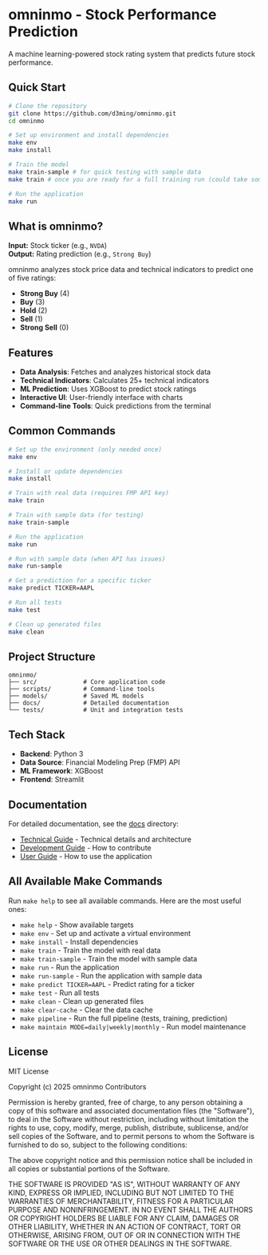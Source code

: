 # omninmo - Stock Performance Prediction

A machine learning-powered stock rating system that predicts future stock performance.

## Quick Start

```bash
# Clone the repository
git clone https://github.com/d3ming/omninmo.git
cd omninmo

# Set up environment and install dependencies
make env
make install

# Train the model
make train-sample # for quick testing with sample data
make train # once you are ready for a full training run (could take some time)

# Run the application
make run
```

## What is omninmo?

**Input:** Stock ticker (e.g., `NVDA`)  
**Output:** Rating prediction (e.g., `Strong Buy`)

omninmo analyzes stock price data and technical indicators to predict one of five ratings:
- **Strong Buy** (4)
- **Buy** (3)
- **Hold** (2)
- **Sell** (1)
- **Strong Sell** (0)

## Features

- **Data Analysis**: Fetches and analyzes historical stock data
- **Technical Indicators**: Calculates 25+ technical indicators
- **ML Prediction**: Uses XGBoost to predict stock ratings
- **Interactive UI**: User-friendly interface with charts
- **Command-line Tools**: Quick predictions from the terminal

## Common Commands

```bash
# Set up the environment (only needed once)
make env

# Install or update dependencies
make install

# Train with real data (requires FMP API key)
make train

# Train with sample data (for testing)
make train-sample

# Run the application
make run

# Run with sample data (when API has issues)
make run-sample

# Get a prediction for a specific ticker
make predict TICKER=AAPL

# Run all tests
make test

# Clean up generated files
make clean
```

## Project Structure

```
omninmo/
├── src/             # Core application code
├── scripts/         # Command-line tools
├── models/          # Saved ML models
├── docs/            # Detailed documentation
└── tests/           # Unit and integration tests
```

## Tech Stack

- **Backend**: Python 3
- **Data Source**: Financial Modeling Prep (FMP) API
- **ML Framework**: XGBoost
- **Frontend**: Streamlit

## Documentation

For detailed documentation, see the [docs](./docs/) directory:

- [Technical Guide](./docs/technical_guide.md) - Technical details and architecture
- [Development Guide](./docs/development_guide.md) - How to contribute
- [User Guide](./docs/user_guide.md) - How to use the application

## All Available Make Commands

Run `make help` to see all available commands. Here are the most useful ones:

- `make help` - Show available targets
- `make env` - Set up and activate a virtual environment
- `make install` - Install dependencies
- `make train` - Train the model with real data
- `make train-sample` - Train the model with sample data
- `make run` - Run the application
- `make run-sample` - Run the application with sample data
- `make predict TICKER=AAPL` - Predict rating for a ticker
- `make test` - Run all tests
- `make clean` - Clean up generated files
- `make clear-cache` - Clear the data cache
- `make pipeline` - Run the full pipeline (tests, training, prediction)
- `make maintain MODE=daily|weekly|monthly` - Run model maintenance

## License

MIT License

Copyright (c) 2025 omninmo Contributors

Permission is hereby granted, free of charge, to any person obtaining a copy
of this software and associated documentation files (the "Software"), to deal
in the Software without restriction, including without limitation the rights
to use, copy, modify, merge, publish, distribute, sublicense, and/or sell
copies of the Software, and to permit persons to whom the Software is
furnished to do so, subject to the following conditions:

The above copyright notice and this permission notice shall be included in all
copies or substantial portions of the Software.

THE SOFTWARE IS PROVIDED "AS IS", WITHOUT WARRANTY OF ANY KIND, EXPRESS OR
IMPLIED, INCLUDING BUT NOT LIMITED TO THE WARRANTIES OF MERCHANTABILITY,
FITNESS FOR A PARTICULAR PURPOSE AND NONINFRINGEMENT. IN NO EVENT SHALL THE
AUTHORS OR COPYRIGHT HOLDERS BE LIABLE FOR ANY CLAIM, DAMAGES OR OTHER
LIABILITY, WHETHER IN AN ACTION OF CONTRACT, TORT OR OTHERWISE, ARISING FROM,
OUT OF OR IN CONNECTION WITH THE SOFTWARE OR THE USE OR OTHER DEALINGS IN THE
SOFTWARE.
